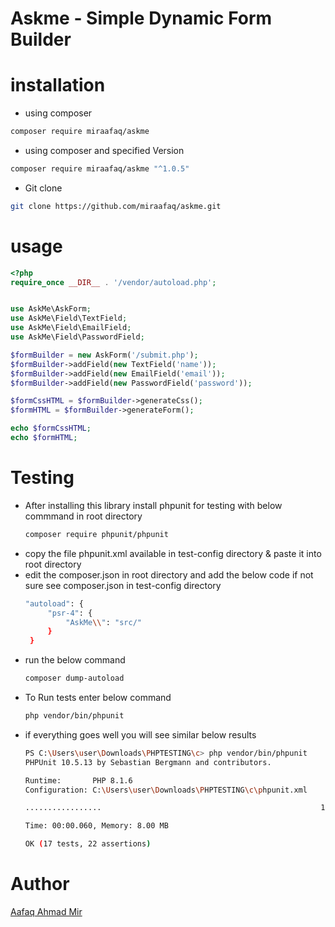 ### 
 # Askme - Simple Dynamic Form Builder


# installation 
- using composer
 ```bash
composer require miraafaq/askme
```
- using composer and specified Version
 ```bash
composer require miraafaq/askme "^1.0.5"
```
  
- Git clone 
```bash
git clone https://github.com/miraafaq/askme.git
```
  

 # usage
 ```php
 <?php
require_once __DIR__ . '/vendor/autoload.php';


use AskMe\AskForm;
use AskMe\Field\TextField;
use AskMe\Field\EmailField;
use AskMe\Field\PasswordField;

$formBuilder = new AskForm('/submit.php');
$formBuilder->addField(new TextField('name'));
$formBuilder->addField(new EmailField('email'));
$formBuilder->addField(new PasswordField('password'));

$formCssHTML = $formBuilder->generateCss();
$formHTML = $formBuilder->generateForm();

echo $formCssHTML;
echo $formHTML;
```
# Testing 
- After installing this library install phpunit for testing with below commmand in root directory
  ```bash
  composer require phpunit/phpunit
  ```
 - copy the file phpunit.xml available in test-config directory & paste it into root directory
 - edit the composer.json in root directory and add the below code if not sure see composer.json in test-config directory
   ```bash
   "autoload": {
        "psr-4": {
            "AskMe\\": "src/"
        }
    }
   ```
 - run the below command
    ```bash
    composer dump-autoload
    ```
 - To Run tests enter below command
   ```bash
   php vendor/bin/phpunit
   ```
 - if everything goes well you will see similar below results
   ```bash
   PS C:\Users\user\Downloads\PHPTESTING\c> php vendor/bin/phpunit          
   PHPUnit 10.5.13 by Sebastian Bergmann and contributors.

   Runtime:       PHP 8.1.6
   Configuration: C:\Users\user\Downloads\PHPTESTING\c\phpunit.xml

   .................                                                 17 / 17 (100%)

   Time: 00:00.060, Memory: 8.00 MB

   OK (17 tests, 22 assertions)
   ```
   
   

# Author 
[Aafaq Ahmad Mir](https://miraafaq.in)
